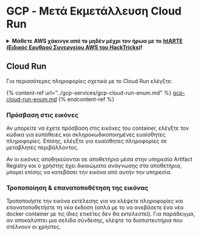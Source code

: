 # GCP - Μετά Εκμετάλλευση Cloud Run

<details>

<summary><strong>Μάθετε AWS χάκινγκ από το μηδέν μέχρι τον ήρωα με το</strong> <a href="https://training.hacktricks.xyz/courses/arte"><strong>htARTE (Ειδικός Ερυθρού Συνεργείου AWS του HackTricks)</strong></a><strong>!</strong></summary>

Άλλοι τρόποι υποστήριξης του HackTricks:

* Αν θέλετε να δείτε την **εταιρεία σας διαφημισμένη στο HackTricks** ή να **κατεβάσετε το HackTricks σε μορφή PDF** ελέγξτε τα [**ΣΧΕΔΙΑ ΣΥΝΔΡΟΜΗΣ**](https://github.com/sponsors/carlospolop)!
* Αποκτήστε το [**επίσημο PEASS & HackTricks swag**](https://peass.creator-spring.com)
* Ανακαλύψτε [**την Οικογένεια PEASS**](https://opensea.io/collection/the-peass-family), τη συλλογή μας από αποκλειστικά [**NFTs**](https://opensea.io/collection/the-peass-family)
* **Εγγραφείτε** στην 💬 [**ομάδα Discord**](https://discord.gg/hRep4RUj7f) ή στην [**ομάδα telegram**](https://t.me/peass) ή **ακολουθήστε** μας στο **Twitter** 🐦 [**@hacktricks\_live**](https://twitter.com/hacktricks\_live)**.**
* **Μοιραστείτε τα χάκινγκ κόλπα σας υποβάλλοντας PRs** στα [**HackTricks**](https://github.com/carlospolop/hacktricks) και [**HackTricks Cloud**](https://github.com/carlospolop/hacktricks-cloud) αποθετήρια του github.

</details>

## Cloud Run

Για περισσότερες πληροφορίες σχετικά με το Cloud Run ελέγξτε:

{% content-ref url="../gcp-services/gcp-cloud-run-enum.md" %}
[gcp-cloud-run-enum.md](../gcp-services/gcp-cloud-run-enum.md)
{% endcontent-ref %}

### Πρόσβαση στις εικόνες

Αν μπορείτε να έχετε πρόσβαση στις εικόνες του container, ελέγξτε τον κώδικα για ευπάθειες και σκληροκωδικοποιημένες ευαίσθητες πληροφορίες. Επίσης, ελέγξτε για ευαίσθητες πληροφορίες σε μεταβλητές περιβάλλοντος.

Αν οι εικόνες αποθηκεύονται σε αποθετήρια μέσα στην υπηρεσία Artifact Registry και ο χρήστης έχει δικαιώματα ανάγνωσης στα αποθετήρια, μπορεί επίσης να κατεβάσει την εικόνα από αυτήν την υπηρεσία.

### Τροποποίηση & επανατοποθέτηση της εικόνας

Τροποποιήστε την εικόνα εκτέλεσης για να κλέψετε πληροφορίες και επανατοποθετήστε τη νέα έκδοση (απλά με το να ανεβάσετε ένα νέο docker container με τις ίδιες ετικέτες δεν θα εκτελεστεί). Για παράδειγμα, αν αποκαλύπτει μια σελίδα σύνδεσης, κλέψτε τα διαπιστευτήρια που στέλνουν οι χρήστες.

